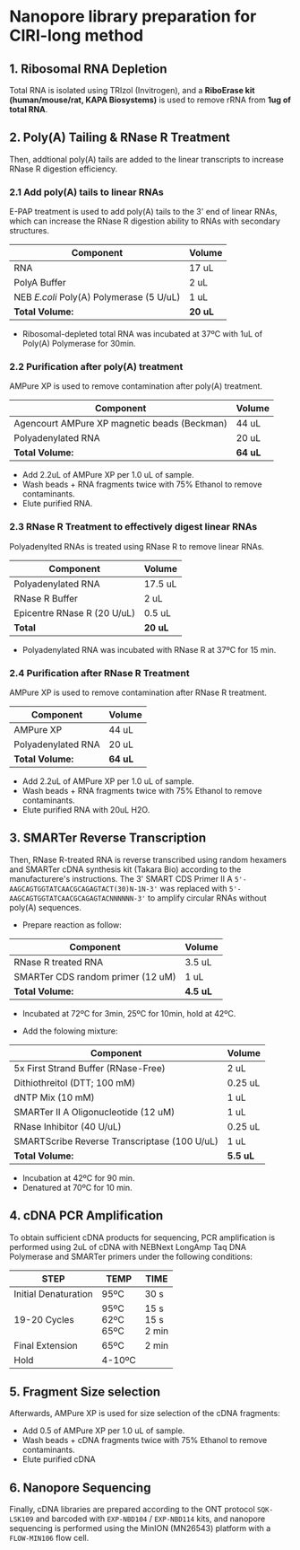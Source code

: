 # Nanopore library preparation for CIRI-long method

## 1. Ribosomal RNA Depletion

Total RNA is isolated using TRIzol (Invitrogen), and a **RiboErase kit (human/mouse/rat, KAPA Biosystems)** is used to remove rRNA from **1ug of total RNA**.

## 2. Poly(A) Tailing & RNase R Treatment

Then, addtional poly(A) tails are added to the linear transcripts to increase RNase R digestion efficiency.

### 2.1 Add poly(A) tails to linear RNAs

E-PAP treatment is used to add poly(A) tails to the 3' end of linear RNAs, which can increase the RNase R digestion ability to RNAs with secondary structures.

Component | Volume
-|-
RNA | 17 uL
PolyA Buffer | 2 uL
NEB *E.coli* Poly(A) Polymerase (5 U/uL) | 1 uL
**Total Volume:** | **20 uL**

- Ribosomal-depleted total RNA was incubated at 37ºC with 1uL of Poly(A) Polymerase for 30min.

### 2.2 Purification after poly(A) treatment

AMPure XP is used to remove contamination after poly(A) treatment.

Component | Volume
-|-
Agencourt AMPure XP magnetic beads (Beckman) | 44 uL
Polyadenylated RNA | 20 uL
**Total Volume:** | **64 uL**

- Add 2.2uL of AMPure XP per 1.0 uL of sample.
- Wash beads + RNA fragments twice with 75% Ethanol to remove contaminants.
- Elute purified RNA. 

### 2.3 RNase R Treatment to effectively digest linear RNAs

Polyadenylted RNAs is treated using RNase R to remove linear RNAs.

Component | Volume
-|-
Polyadenylated RNA  | 17.5 uL
RNase R Buffer | 2 uL
Epicentre RNase R (20 U/uL) | 0.5 uL
**Total** | **20 uL**

- Polyadenylated RNA was incubated with RNase R at 37ºC for 15 min.

### 2.4 Purification after RNase R Treatment

AMPure XP is used to remove contamination after RNase R treatment.

Component | Volume
-|-
AMPure XP | 44 uL
Polyadenylated RNA | 20 uL
**Total Volume:** | **64 uL**

- Add 2.2uL of AMPure XP per 1.0 uL of sample.
- Wash beads + RNA fragments twice with 75% Ethanol to remove contaminants.
- Elute purified RNA with 20uL H2O. 

## 3. SMARTer Reverse Transcription

Then, RNase R-treated RNA is reverse transcribed using random hexamers and SMARTer cDNA synthesis kit (Takara Bio) according to the manufacturere's instructions. The 3' SMART CDS Primer II A `5'-AAGCAGTGGTATCAACGCAGAGTACT(30)N-1N-3'` was replaced with `5'-AAGCAGTGGTATCAACGCAGAGTACNNNNNN-3'` to amplify circular RNAs without poly(A) sequences.

- Prepare reaction as follow:

Component | Volume
-|-
RNase R treated RNA | 3.5 uL
SMARTer CDS random primer (12 uM) | 1 uL
**Total Volume:** | **4.5 uL**

- Incubated at 72ºC for 3min, 25ºC for 10min, hold at 42ºC.

- Add the folowing mixture:

Component | Volume
-|-
5x First Strand Buffer (RNase-Free) | 2 uL
Dithiothreitol (DTT; 100 mM) | 0.25 uL
dNTP Mix (10 mM) | 1 uL
SMARTer II A Oligonucleotide (12 uM) | 1 uL
RNase Inhibitor (40 U/uL) | 0.25 uL
SMARTScribe Reverse Transcriptase (100 U/uL) | 1 uL
**Total Volume:** | **5.5 uL**

- Incubation at 42ºC for 90 min.
- Denatured at 70ºC for 10 min.

## 4. cDNA PCR Amplification

To obtain sufficient cDNA products for sequencing, PCR amplification is performed using 2uL of cDNA with NEBNext LongAmp Taq DNA Polymerase and SMARTer primers under the following conditions:

STEP | TEMP | TIME
-|-|-
Initial Denaturation | 95ºC | 30 s
19-20 Cycles | 95ºC<br>62ºC<br>65ºC | 15 s<br>15 s<br>2 min 
Final Extension | 65ºC | 2 min
Hold | 4-10ºC

## 5. Fragment Size selection

Afterwards, AMPure XP is used for size selection of the cDNA fragments:

- Add 0.5 of AMPure XP per 1.0 uL of sample.
- Wash beads + cDNA fragments twice with 75% Ethanol to remove contaminants.
- Elute purified cDNA

## 6. Nanopore Sequencing

Finally, cDNA libraries are prepared according to the ONT protocol `SQK-LSK109` and barcoded with `EXP-NBD104` / `EXP-NBD114` kits, and nanopore sequencing is performed using the MinION (MN26543) platform with a `FLOW-MIN106` flow cell.

